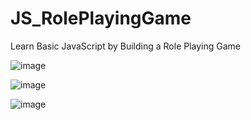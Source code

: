 # JS_RolePlayingGame
Learn Basic JavaScript by Building a Role Playing Game

![image](https://github.com/AlekUp24/JS_RolePlayingGame/assets/53192697/59bd7fbe-50c6-44e6-89e4-f23078b6740e)

![image](https://github.com/AlekUp24/JS_RolePlayingGame/assets/53192697/afc4c23d-349d-439f-a58a-6cfcef189669)

![image](https://github.com/AlekUp24/JS_RolePlayingGame/assets/53192697/fd492d62-84e2-4bf8-aa9e-57a3d694e4c7)

